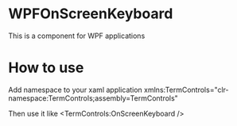 # WPFOnScreenKeyboard 

This is a component for WPF applications

# How to use
Add namespace to your xaml application
     xmlns:TermControls="clr-namespace:TermControls;assembly=TermControls"
 
 Then use it like
     <TermControls:OnScreenKeyboard />

